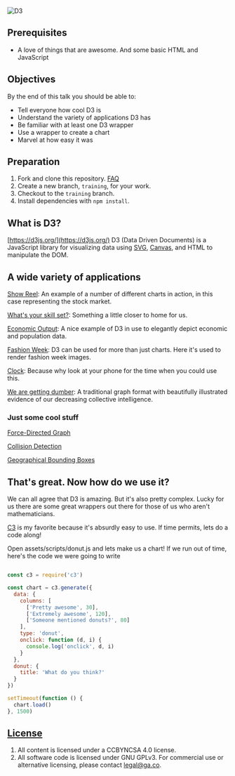 
[logo]: https://raw.githubusercontent.com/d3/d3-logo/master/d3.png "D3"
![D3](https://s3.amazonaws.com/anna0312wdi/misc/d3logo.png "D3")


## Prerequisites

-   A love of things that are awesome. And some basic HTML and JavaScript

## Objectives

By the end of this talk you should be able to:
-   Tell everyone how cool D3 is
-   Understand the variety of applications D3 has
-   Be familiar with at least one D3 wrapper
-   Use a wrapper to create a chart
-   Marvel at how easy it was

## Preparation

1.  Fork and clone this repository.
 [FAQ](https://git.generalassemb.ly/ga-wdi-boston/meta/wiki/ForkAndClone)
1.  Create a new branch, `training`, for your work.
1.  Checkout to the `training` branch.
1.  Install dependencies with `npm install`.


## What is D3?

[https://d3js.org/](https://d3js.org/)
D3 (Data Driven Documents) is a JavaScript library for visualizing data using
 [SVG](https://en.wikipedia.org/wiki/Scalable_Vector_Graphics), [Canvas](https://en.wikipedia.org/wiki/Scalable_Vector_Graphics), and HTML to manipulate the DOM.




## A wide variety of applications


[Show Reel](https://bl.ocks.org/mbostock/1256572): An example of a number of
different charts in action, in this case representing the stock market.

[What's your skill set?](http://bl.ocks.org/wizicer/f662a0b04425fc0f7489): Something a little closer to home for us.


[Economic Output](https://archive.nytimes.com/www.nytimes.com/interactive/2013/04/08/business/global/asia-map.html):
A nice example of D3 in use to elegantly depict economic and population data.


[Fashion Week](http://www.nytimes.com/newsgraphics/2013/09/13/fashion-week-editors-picks/index.html): D3 can be used
for more than just charts. Here it's used to render fashion week images.


[Clock](http://bl.ocks.org/mbostock/1096355):
Because why look at your phone for the time when you could use this.

[We are getting dumber](https://www.theguardian.com/world/interactive/2013/feb/12/state-of-the-union-reading-level):
A traditional graph format with beautifully illustrated evidence of our decreasing collective intelligence.


### Just some cool stuff

[Force-Directed Graph](https://bl.ocks.org/mbostock/4062045)

[Collision Detection](https://bl.ocks.org/mbostock/3231298)

[Geographical Bounding Boxes](https://www.jasondavies.com/maps/bounds/)



## That's great. Now how do we use it?

We can all agree that D3 is amazing. But it's also pretty complex. Lucky for us there are some great wrappers out there for those of us who aren't mathematicians.

[C3](http://c3js.org/) is my favorite because it's absurdly easy to use. If time permits, lets do a code along!

Open assets/scripts/donut.js and lets make us a chart!
If we run out of time, here's the code we were going to write

```javascript

const c3 = require('c3')

const chart = c3.generate({
  data: {
    columns: [
      ['Pretty awesome', 30],
      ['Extremely awesome', 120],
      ['Someone mentioned donuts?', 80]
    ],
    type: 'donut',
    onclick: function (d, i) {
      console.log('onclick', d, i)
    }
  },
  donut: {
    title: 'What do you think?'
  }
})

setTimeout(function () {
  chart.load()
}, 1500)

```

## [License](LICENSE)

1.  All content is licensed under a CC­BY­NC­SA 4.0 license.
1.  All software code is licensed under GNU GPLv3. For commercial use or
    alternative licensing, please contact legal@ga.co.

